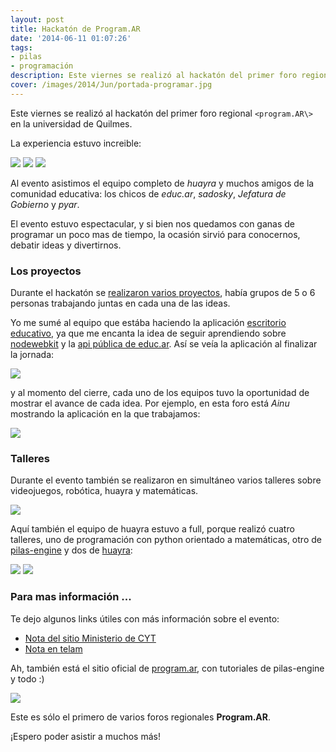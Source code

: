 ```yaml
---
layout: post
title: Hackatón de Program.AR
date: '2014-06-11 01:07:26'
tags:
- pilas
- programación
description: Este viernes se realizó al hackatón del primer foro regional Programar en la universidad de Quilmes. ...
cover: /images/2014/Jun/portada-programar.jpg
---
```


Este viernes se realizó al hackatón del primer foro regional ``<program.AR\>`` en la universidad de Quilmes.

La experiencia estuvo increible:


![](/images/2014/Jun/10454306_245544275652369_1875185198295326733_n.jpg)
![](/images/2014/Jun/BpcrF_oIIAAkQyb.jpg)
![](/images/2014/Jun/0000033340.jpg)

Al evento asistimos el equipo completo de *huayra* y muchos amigos de la comunidad educativa: los chicos de *educ.ar*, *sadosky*, *Jefatura de Gobierno* y *pyar*.

El evento estuvo espectacular, y si bien nos quedamos con ganas de programar un poco mas de tiempo, la ocasión sirvió para conocernos, debatir ideas y divertirnos.


### Los proyectos

Durante el hackatón se [realizaron varios proyectos](http://progamba1.hackdash.org/), había grupos de 5 o 6 personas trabajando juntas en cada una de las ideas.

Yo me sumé al equipo que estába haciendo la aplicación [escritorio educativo](https://github.com/ajchambeaud/escritorio-educativo), ya que me encanta la idea de seguir aprendiendo sobre [nodewebkit](https://github.com/rogerwang/node-webkit) y la [api pública de educ.ar](http://datosabiertos.educ.ar/). Así se veía la aplicación al finalizar la jornada:

![](/images/2014/Jun/huayra_rc4__Running__2014_06_08_00_16_54_2014_06_08_00_17_48.png)

y al momento del cierre, cada uno de los equipos tuvo la oportunidad de mostrar el avance de cada idea. Por ejemplo, en esta foro está *Ainu* mostrando la aplicación en la que trabajamos:

![](/images/2014/Jun/BpeQZZQIcAIkdRP.jpg)


### Talleres

Durante el evento también se realizaron en simultáneo varios talleres sobre videojuegos, robótica, huayra y matemáticas.

![](/images/2014/Jun/BpdoTGPCEAAPiT4.jpg)

Aquí también el equipo de huayra estuvo a full, porque realizó cuatro talleres, uno de programación con python orientado a matemáticas, otro de [pilas-engine](http://www.pilas-engine.com.ar/) y dos de [huayra](http://huayra.conectarigualdad.gob.ar/):

![](/images/2014/Jun/taller.png)
![](/images/2014/Jun/taller2.jpg)






### Para mas información ...

Te dejo algunos links útiles con más información sobre el evento:

- [Nota del sitio Ministerio de CYT](http://www.mincyt.gob.ar/noticias/se-realizo-con-exito-el-primer-foro-programar-10092)
- [Nota en telam](http://www.telam.com.ar/notas/201406/66213-se-desarrollo-el-hackaton-de-datos-publicos-futbol-y-educacion-de-programar.html?utm_content=buffer0acd6&utm_medium=social&utm_source=twitter.com&utm_campaign=buffer)


Ah, también está el sitio oficial de [program.ar](http://program.ar), con tutoriales de pilas-engine y todo :)

![](/images/2014/Jun/Program_AR_2014_06_07_23_53_32_2014_06_07_23_53_57.jpg)



Este es sólo el primero de varios foros regionales **Program.AR**.

¡Espero poder asistir a muchos más!

